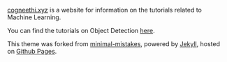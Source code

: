 [cogneethi.xyz](cogneethi.xyz) is a website for information on the tutorials related to Machine Learning.

You can find the tutorials on Object Detection [here](https://www.youtube.com/playlist?list=PL1GQaVhO4f_jLxOokW7CS5kY_J1t1T17S).

This theme was forked from [minimal-mistakes](https://github.com/mmistakes/minimal-mistakes), powered by [Jekyll](https://jekyllrb.com/), hosted on [Github Pages](https://pages.github.com/).
